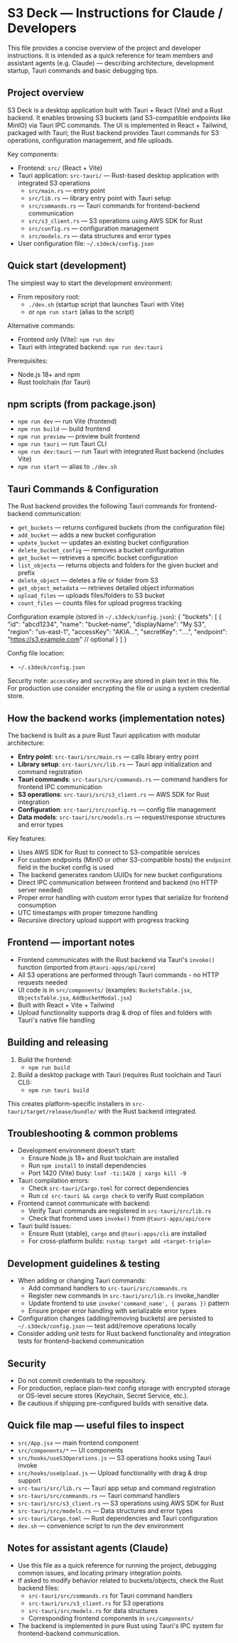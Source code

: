 # S3 Deck — Instructions for Claude / Developers

This file provides a concise overview of the project and developer instructions. It is intended as a quick reference for team members and assistant agents (e.g. Claude) — describing architecture, development startup, Tauri commands and basic debugging tips.

## Project overview
S3 Deck is a desktop application built with Tauri + React (Vite) and a Rust backend. It enables browsing S3 buckets (and S3-compatible endpoints like MinIO) via Tauri IPC commands. The UI is implemented in React + Tailwind, packaged with Tauri; the Rust backend provides Tauri commands for S3 operations, configuration management, and file uploads.

Key components:
- Frontend: `src/` (React + Vite)
- Tauri application: `src-tauri/` — Rust-based desktop application with integrated S3 operations
  - `src/main.rs` — entry point
  - `src/lib.rs` — library entry point with Tauri setup
  - `src/commands.rs` — Tauri commands for frontend-backend communication
  - `src/s3_client.rs` — S3 operations using AWS SDK for Rust
  - `src/config.rs` — configuration management
  - `src/models.rs` — data structures and error types
- User configuration file: `~/.s3deck/config.json`

## Quick start (development)
The simplest way to start the development environment:

- From repository root:
  - `./dev.sh` (startup script that launches Tauri with Vite)
  - or `npm run start` (alias to the script)

Alternative commands:
- Frontend only (Vite): `npm run dev`
- Tauri with integrated backend: `npm run dev:tauri`

Prerequisites:
- Node.js 18+ and npm
- Rust toolchain (for Tauri)

## npm scripts (from package.json)
- `npm run dev` — run Vite (frontend)
- `npm run build` — build frontend
- `npm run preview` — preview built frontend
- `npm run tauri` — run Tauri CLI
- `npm run dev:tauri` — run Tauri with integrated Rust backend (includes Vite)
- `npm run start` — alias to `./dev.sh`

## Tauri Commands & Configuration
The Rust backend provides the following Tauri commands for frontend-backend communication:
- `get_buckets` — returns configured buckets (from the configuration file)
- `add_bucket` — adds a new bucket configuration
- `update_bucket` — updates an existing bucket configuration
- `delete_bucket_config` — removes a bucket configuration
- `get_bucket` — retrieves a specific bucket configuration
- `list_objects` — returns objects and folders for the given bucket and prefix
- `delete_object` — deletes a file or folder from S3
- `get_object_metadata` — retrieves detailed object information
- `upload_files` — uploads files/folders to S3 bucket
- `count_files` — counts files for upload progress tracking

Configuration example (stored in `~/.s3deck/config.json`):
{
  "buckets": [
    {
      "id": "abcd1234",
      "name": "bucket-name",
      "displayName": "My S3",
      "region": "us-east-1",
      "accessKey": "AKIA...",
      "secretKey": "....",
      "endpoint": "https://s3.example.com" // optional
    }
  ]
}

Config file location:
- `~/.s3deck/config.json`

Security note: `accessKey` and `secretKey` are stored in plain text in this file. For production use consider encrypting the file or using a system credential store.

## How the backend works (implementation notes)
The backend is built as a pure Rust Tauri application with modular architecture:
- **Entry point**: `src-tauri/src/main.rs` — calls library entry point
- **Library setup**: `src-tauri/src/lib.rs` — Tauri app initialization and command registration
- **Tauri commands**: `src-tauri/src/commands.rs` — command handlers for frontend IPC communication
- **S3 operations**: `src-tauri/src/s3_client.rs` — AWS SDK for Rust integration
- **Configuration**: `src-tauri/src/config.rs` — config file management
- **Data models**: `src-tauri/src/models.rs` — request/response structures and error types

Key features:
- Uses AWS SDK for Rust to connect to S3-compatible services
- For custom endpoints (MinIO or other S3-compatible hosts) the `endpoint` field in the bucket config is used
- The backend generates random UUIDs for new bucket configurations
- Direct IPC communication between frontend and backend (no HTTP server needed)
- Proper error handling with custom error types that serialize for frontend consumption
- UTC timestamps with proper timezone handling
- Recursive directory upload support with progress tracking

## Frontend — important notes
- Frontend communicates with the Rust backend via Tauri's `invoke()` function (imported from `@tauri-apps/api/core`)
- All S3 operations are performed through Tauri commands - no HTTP requests needed
- UI code is in `src/components/` (examples: `BucketsTable.jsx`, `ObjectsTable.jsx`, `AddBucketModal.jsx`)
- Built with React + Vite + Tailwind
- Upload functionality supports drag & drop of files and folders with Tauri's native file handling

## Building and releasing
1. Build the frontend:
   - `npm run build`
2. Build a desktop package with Tauri (requires Rust toolchain and Tauri CLI):
   - `npm run tauri build`

This creates platform-specific installers in `src-tauri/target/release/bundle/` with the Rust backend integrated.

## Troubleshooting & common problems
- Development environment doesn't start:
  - Ensure Node.js 18+ and Rust toolchain are installed
  - Run `npm install` to install dependencies
  - Port 1420 (Vite) busy: `lsof -ti:1420 | xargs kill -9`
- Tauri compilation errors:
  - Check `src-tauri/Cargo.toml` for correct dependencies
  - Run `cd src-tauri && cargo check` to verify Rust compilation
- Frontend cannot communicate with backend:
  - Verify Tauri commands are registered in `src-tauri/src/lib.rs`
  - Check that frontend uses `invoke()` from `@tauri-apps/api/core`
- Tauri build issues:
  - Ensure Rust (stable), `cargo` and `@tauri-apps/cli` are installed
  - For cross-platform builds: `rustup target add <target-triple>`

## Development guidelines & testing
- When adding or changing Tauri commands:
  - Add command handlers to `src-tauri/src/commands.rs`
  - Register new commands in `src-tauri/src/lib.rs` invoke_handler
  - Update frontend to use `invoke('command_name', { params })` pattern
  - Ensure proper error handling with serializable error types
- Configuration changes (adding/removing buckets) are persisted to `~/.s3deck/config.json` — test add/remove operations locally
- Consider adding unit tests for Rust backend functionality and integration tests for frontend-backend communication

## Security
- Do not commit credentials to the repository.
- For production, replace plain-text config storage with encrypted storage or OS-level secure stores (Keychain, Secret Service, etc.).
- Be cautious if shipping pre-configured builds with sensitive data.

## Quick file map — useful files to inspect
- `src/App.jsx` — main frontend component
- `src/components/*` — UI components
- `src/hooks/useS3Operations.js` — S3 operations hooks using Tauri invoke
- `src/hooks/useUpload.js` — Upload functionality with drag & drop support
- `src-tauri/src/lib.rs` — Tauri app setup and command registration
- `src-tauri/src/commands.rs` — Tauri command handlers
- `src-tauri/src/s3_client.rs` — S3 operations using AWS SDK for Rust
- `src-tauri/src/models.rs` — Data structures and error types
- `src-tauri/Cargo.toml` — Rust dependencies and Tauri configuration
- `dev.sh` — convenience script to run the dev environment

## Notes for assistant agents (Claude)
- Use this file as a quick reference for running the project, debugging common issues, and locating primary integration points.
- If asked to modify behavior related to buckets/objects, check the Rust backend files:
  - `src-tauri/src/commands.rs` for Tauri command handlers
  - `src-tauri/src/s3_client.rs` for S3 operations
  - `src-tauri/src/models.rs` for data structures
  - Corresponding frontend components in `src/components/`
- The backend is implemented in pure Rust using Tauri's IPC system for frontend-backend communication.
